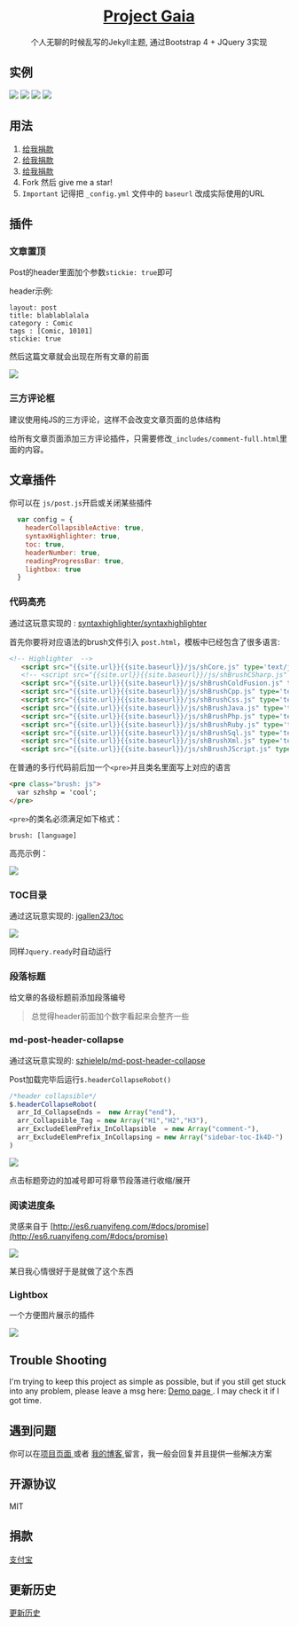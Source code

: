 <h1 align="center">
  <a href="https://docsify.js.org">
    Project Gaia
  </a>
</h1>

<p align="center">
  个人无聊的时候乱写的Jekyll主题, 通过Bootstrap 4 + JQuery 3实现
</p>


## 实例 

![](    _media/1.jpg  )
![](    _media/2.jpg  )
![](    _media/3.jpg  )
![](    _media/4.jpg  )


## 用法

1. [   给我捐款   ](http://szhshp.org/about.html)
1. [   给我捐款   ](http://szhshp.org/about.html)
1. [   给我捐款   ](http://szhshp.org/about.html)
1. Fork 然后 give me a star!
1. `Important` 记得把 `_config.yml` 文件中的 `baseurl` 改成实际使用的URL

## 插件

### 文章置顶

Post的header里面加个参数`stickie: true`即可

header示例:

```
layout: post
title: blablablalala
category : Comic
tags : [Comic, 10101]
stickie: true
```

然后这篇文章就会出现在所有文章的前面

![](   _media/X6.png   )

### 三方评论框

建议使用纯JS的三方评论，这样不会改变文章页面的总体结构

给所有文章页面添加三方评论插件，只需要修改`_includes/comment-full.html`里面的内容。


## 文章插件

你可以在 `js/post.js`开启或关闭某些插件

```javascript
  var config = {
    headerCollapsibleActive: true,
    syntaxHighlighter: true,
    toc: true,
    headerNumber: true,
    readingProgressBar: true,
    lightbox: true
  }
```

### 代码高亮

通过这玩意实现的 : [    syntaxhighlighter/syntaxhighlighter](https://github.com/syntaxhighlighter/syntaxhighlighter)

首先你要将对应语法的brush文件引入 `post.html`，模板中已经包含了很多语言:

```html
<!-- Highlighter  -->
   <script src="{{site.url}}{{site.baseurl}}/js/shCore.js" type='text/javascript'></script>
   <!-- <script src="{{site.url}}{{site.baseurl}}/js/shBrushCSharp.js" type='text/javascript'></script> -->
   <script src="{{site.url}}{{site.baseurl}}/js/shBrushColdFusion.js" type='text/javascript'></script>
   <script src="{{site.url}}{{site.baseurl}}/js/shBrushCpp.js" type='text/javascript'></script>
   <script src="{{site.url}}{{site.baseurl}}/js/shBrushCss.js" type='text/javascript'></script>
   <script src="{{site.url}}{{site.baseurl}}/js/shBrushJava.js" type='text/javascript'></script>
   <script src="{{site.url}}{{site.baseurl}}/js/shBrushPhp.js" type='text/javascript'></script>
   <script src="{{site.url}}{{site.baseurl}}/js/shBrushRuby.js" type='text/javascript'></script>
   <script src="{{site.url}}{{site.baseurl}}/js/shBrushSql.js" type='text/javascript'></script>
   <script src="{{site.url}}{{site.baseurl}}/js/shBrushXml.js" type='text/javascript'></script>
   <script src="{{site.url}}{{site.baseurl}}/js/shBrushJScript.js" type='text/javascript'></script>
```


在普通的多行代码前后加一个`<pre>`并且类名里面写上对应的语言

```html
<pre class="brush: js">
  var szhshp = 'cool';
</pre>
```

`<pre>`的类名必须满足如下格式：

```
brush: [language]
```

高亮示例：

![](      _media/X3.png )

### TOC目录

通过这玩意实现的: [    jgallen23/toc  ](https://github.com/jgallen23/toc)

![](     _media/X2.png   )

同样`Jquery.ready`时自动运行

### 段落标题

给文章的各级标题前添加段落编号

>总觉得header前面加个数字看起来会整齐一些

### md-post-header-collapse

通过这玩意实现的: [    szhielelp/md-post-header-collapse  ](https://github.com/szhielelp/md-post-header-collapse)

Post加载完毕后运行`$.headerCollapseRobot()`

```javascript
/*header collapsible*/
$.headerCollapseRobot(
  arr_Id_CollapseEnds =  new Array("end"),                       
  arr_Collapsible_Tag = new Array("H1","H2","H3"),                       
  arr_ExcludeElemPrefix_InCollapsible  = new Array("comment-"),      
  arr_ExcludeElemPrefix_InCollapsing = new Array("sidebar-toc-Ik4D-")
)
```

![](     _media/X1.png   )

点击标题旁边的加减号即可将章节段落进行收缩/展开



### 阅读进度条

灵感来自于 [http://es6.ruanyifeng.com/#docs/promise](http://es6.ruanyifeng.com/#docs/promise)

![](   _media/X4.png   )

某日我心情很好于是就做了这个东西


### Lightbox

一个方便图片展示的插件

![](   _media/X5.png   )

## Trouble Shooting

I'm trying to keep this project as simple as possible, but if you still get stuck into any problem, please leave a msg here: [Demo page ]( https://szhielelp.github.io/JekyllTheme-ProjectGaia/). I may check it if I got time.



## 遇到问题

你可以在[项目页面 ]( https://szhielelp.github.io/JekyllTheme-ProjectGaia/) 或者 [我的博客 ](http://szhshp.org ) 留言，我一般会回复并且提供一些解决方案

## 开源协议

MIT

## 捐款

[  支付宝    ](http://szhshp.org/about.html)

## 更新历史

[ 更新历史   ](https://github.com/szhielelp/JekyllTheme-ProjectGaia#readme)
